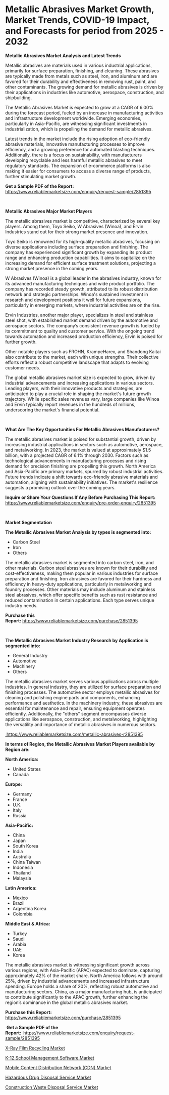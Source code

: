 <p><h1>Metallic Abrasives Market Growth, Market Trends, COVID-19 Impact, and Forecasts for period from 2025 - 2032</h1></p><p><strong>Metallic Abrasives Market Analysis and Latest Trends</strong></p>
<p><p>Metallic abrasives are materials used in various industrial applications, primarily for surface preparation, finishing, and cleaning. These abrasives are typically made from metals such as steel, iron, and aluminum and are favored for their durability and effectiveness in removing rust, paint, and other contaminants. The growing demand for metallic abrasives is driven by their applications in industries like automotive, aerospace, construction, and shipbuilding.</p><p>The Metallic Abrasives Market is expected to grow at a CAGR of 6.00% during the forecast period, fueled by an increase in manufacturing activities and infrastructure development worldwide. Emerging economies, particularly in Asia-Pacific, are witnessing significant investments in industrialization, which is propelling the demand for metallic abrasives.</p><p>Latest trends in the market include the rising adoption of eco-friendly abrasive materials, innovative manufacturing processes to improve efficiency, and a growing preference for automated blasting techniques. Additionally, there is a focus on sustainability, with manufacturers developing recyclable and less harmful metallic abrasives to meet regulatory standards. The expansion of e-commerce platforms is also making it easier for consumers to access a diverse range of products, further stimulating market growth.</p></p>
<p><strong>Get a Sample PDF of the Report:&nbsp;</strong> <a href="https://www.reliablemarketsize.com/enquiry/request-sample/2851395?utm_campaign=1833&utm_medium=2&utm_source=Github&utm_content=ia&utm_term=11032025&utm_id=metallic-abrasives">https://www.reliablemarketsize.com/enquiry/request-sample/2851395</a></p>
<p>&nbsp;</p>
<p><strong>Metallic Abrasives Major Market Players</strong></p>
<p><p>The metallic abrasives market is competitive, characterized by several key players. Among them, Toyo Seiko, W Abrasives (Winoa), and Ervin Industries stand out for their strong market presence and innovation.</p><p>Toyo Seiko is renowned for its high-quality metallic abrasives, focusing on diverse applications including surface preparation and finishing. The company has experienced significant growth by expanding its product range and enhancing production capabilities. It aims to capitalize on the increasing demand for efficient surface treatment solutions, projecting a strong market presence in the coming years.</p><p>W Abrasives (Winoa) is a global leader in the abrasives industry, known for its advanced manufacturing techniques and wide product portfolio. The company has recorded steady growth, attributed to its robust distribution network and strategic partnerships. Winoa's sustained investment in research and development positions it well for future expansions, particularly in emerging markets, where industrial activities are on the rise.</p><p>Ervin Industries, another major player, specializes in steel and stainless steel shot, with established market demand driven by the automotive and aerospace sectors. The company’s consistent revenue growth is fueled by its commitment to quality and customer service. With the ongoing trend towards automation and increased production efficiency, Ervin is poised for further growth.</p><p>Other notable players such as FROHN, KrampeHarex, and Shandong Kaitai also contribute to the market, each with unique strengths. Their collective efforts reflect a robust competitive landscape that adapts to evolving customer needs.</p><p>The global metallic abrasives market size is expected to grow, driven by industrial advancements and increasing applications in various sectors. Leading players, with their innovative products and strategies, are anticipated to play a crucial role in shaping the market's future growth trajectory. While specific sales revenues vary, large companies like Winoa and Ervin typically report revenues in the hundreds of millions, underscoring the market's financial potential.</p></p>
<p>&nbsp;</p>
<p><strong>What Are The Key Opportunities For Metallic Abrasives Manufacturers?</strong></p>
<p><p>The metallic abrasives market is poised for substantial growth, driven by increasing industrial applications in sectors such as automotive, aerospace, and metalworking. In 2023, the market is valued at approximately $1.5 billion, with a projected CAGR of 6.1% through 2030. Factors such as technological advancements in manufacturing processes and rising demand for precision finishing are propelling this growth. North America and Asia-Pacific are primary markets, spurred by robust industrial activities. Future trends indicate a shift towards eco-friendly abrasive materials and automation, aligning with sustainability initiatives. The market's resilience suggests a promising outlook over the coming years.</p></p>
<p><strong>Inquire or Share Your Questions If Any Before Purchasing This Report:</strong> <a href="https://www.reliablemarketsize.com/enquiry/pre-order-enquiry/2851395?utm_campaign=1833&utm_medium=2&utm_source=Github&utm_content=ia&utm_term=11032025&utm_id=metallic-abrasives">https://www.reliablemarketsize.com/enquiry/pre-order-enquiry/2851395</a></p>
<p>&nbsp;</p>
<p><strong>Market Segmentation</strong></p>
<p><strong>The Metallic Abrasives Market Analysis by types is segmented into:</strong></p>
<p><ul><li>Carbon Steel</li><li>Iron</li><li>Others</li></ul></p>
<p><p>The metallic abrasives market is segmented into carbon steel, iron, and other materials. Carbon steel abrasives are known for their durability and cost-effectiveness, making them popular in various industries for surface preparation and finishing. Iron abrasives are favored for their hardness and efficiency in heavy-duty applications, particularly in metalworking and foundry processes. Other materials may include aluminum and stainless steel abrasives, which offer specific benefits such as rust resistance and reduced contamination in certain applications. Each type serves unique industry needs.</p></p>
<p><strong>Purchase this Report:&nbsp;</strong><a href="https://www.reliablemarketsize.com/purchase/2851395?utm_campaign=1833&utm_medium=2&utm_source=Github&utm_content=ia&utm_term=11032025&utm_id=metallic-abrasives">https://www.reliablemarketsize.com/purchase/2851395</a></p>
<p>&nbsp;</p>
<p><strong>The Metallic Abrasives Market Industry Research by Application is segmented into:</strong></p>
<p><ul><li>General Industry</li><li>Automotive</li><li>Machinery</li><li>Others</li></ul></p>
<p><p>The metallic abrasives market serves various applications across multiple industries. In general industry, they are utilized for surface preparation and finishing processes. The automotive sector employs metallic abrasives for cleaning and polishing engine parts and components, enhancing performance and aesthetics. In the machinery industry, these abrasives are essential for maintenance and repair, ensuring equipment operates efficiently. Additionally, the "others" segment encompasses diverse applications like aerospace, construction, and metalworking, highlighting the versatility and importance of metallic abrasives in numerous sectors.</p></p>
<p><a href="https://www.reliablemarketsize.com/metallic-abrasives-r2851395?utm_campaign=1833&utm_medium=2&utm_source=Github&utm_content=ia&utm_term=11032025&utm_id=metallic-abrasives">&nbsp;https://www.reliablemarketsize.com/metallic-abrasives-r2851395</a></p>
<p><strong>In terms of Region, the Metallic Abrasives Market Players available by Region are:</strong></p>
<p>
    <p> <strong> North America: </strong>
        <ul>
            <li>United States</li>
            <li>Canada</li>
        </ul>
        </p> 
    <p> <strong> Europe: </strong>
        <ul>
            <li>Germany</li>
            <li>France</li>
            <li>U.K.</li>
            <li>Italy</li>
            <li>Russia</li>
        </ul>
        </p> 
    <p> <strong> Asia-Pacific: </strong>
        <ul>
            <li>China</li>
            <li>Japan</li>
            <li>South Korea</li>
            <li>India</li>
            <li>Australia</li>
            <li>China Taiwan</li>
            <li>Indonesia</li>
            <li>Thailand</li>
            <li>Malaysia</li>
        </ul>
        </p> 
    <p> <strong> Latin America: </strong>
        <ul>
            <li>Mexico</li>
            <li>Brazil</li>
            <li>Argentina Korea</li>
            <li>Colombia</li>
        </ul>
        </p> 
    <p> <strong> Middle East & Africa: </strong>
        <ul>
            <li>Turkey</li>
            <li>Saudi</li>
            <li>Arabia</li>
            <li>UAE</li>
            <li>Korea</li>
        </ul>
    </p>
    </p>
<p><p>The metallic abrasives market is witnessing significant growth across various regions, with Asia-Pacific (APAC) expected to dominate, capturing approximately 42% of the market share. North America follows with around 25%, driven by industrial advancements and increased infrastructure spending. Europe holds a share of 20%, reflecting robust automotive and manufacturing sectors. China, as a major manufacturing hub, is anticipated to contribute significantly to the APAC growth, further enhancing the region’s dominance in the global metallic abrasives market.</p></p>
<p><strong>Purchase this Report: </strong><a href="https://www.reliablemarketsize.com/purchase/2851395?utm_campaign=1833&utm_medium=2&utm_source=Github&utm_content=ia&utm_term=11032025&utm_id=metallic-abrasives">https://www.reliablemarketsize.com/purchase/2851395</a></p>
<p>&nbsp;<strong>Get a Sample PDF of the Report:&nbsp;&nbsp;</strong><a href="https://www.reliablemarketsize.com/enquiry/request-sample/2851395?utm_campaign=1833&utm_medium=2&utm_source=Github&utm_content=ia&utm_term=11032025&utm_id=metallic-abrasives">https://www.reliablemarketsize.com/enquiry/request-sample/2851395</a></p>
<p><strong></strong></p>
<p><p><a href="https://github.com/roceljiabur/Market-Research-Report-List-1/blob/main/x-ray-film-recycling-market.md?utm_campaign=1833&utm_medium=2&utm_source=Github&utm_content=ia&utm_term=11032025&utm_id=metallic-abrasives">X-Ray Film Recycling Market</a></p><p><a href="https://github.com/achilekirwan/Market-Research-Report-List-1/blob/main/k-12-school-management-software-market.md?utm_campaign=1833&utm_medium=2&utm_source=Github&utm_content=ia&utm_term=11032025&utm_id=metallic-abrasives">K-12 School Management Software Market</a></p><p><a href="https://github.com/yosenadhler/Market-Research-Report-List-1/blob/main/mobile-content-distribution-network-cdn-market.md?utm_campaign=1833&utm_medium=2&utm_source=Github&utm_content=ia&utm_term=11032025&utm_id=metallic-abrasives">Mobile Content Distribution Network (CDN) Market</a></p><p><a href="https://github.com/safurdorthu8/Market-Research-Report-List-1/blob/main/hazardous-drug-disposal-service-market.md?utm_campaign=1833&utm_medium=2&utm_source=Github&utm_content=ia&utm_term=11032025&utm_id=metallic-abrasives">Hazardous Drug Disposal Service Market</a></p><p><a href="https://github.com/bettysbozer/Market-Research-Report-List-1/blob/main/construction-waste-disposal-service-market.md?utm_campaign=1833&utm_medium=2&utm_source=Github&utm_content=ia&utm_term=11032025&utm_id=metallic-abrasives">Construction Waste Disposal Service Market</a></p></p>